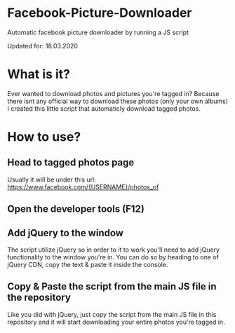 # Facebook-Picture-Downloader
Automatic facebook picture downloader by running a JS script

Updated for: 18.03.2020

# What is it?
Ever wanted to download photos and pictures you're tagged in?
Because there isnt any official way to download these photos (only your own albums)
I created this little script that automaticly download tagged photos.

# How to use?

## Head to tagged photos page
Usually it will be under this url:
https://www.facebook.com/{USERNAME}/photos_of

## Open the developer tools (F12)

## Add jQuery to the window
The script utilize jQuery so in order to it to work you'll need to add jQuery functionality to the window you're in.
You can do so by heading to one of jQuery CDN, copy the text & paste it inside the console.

## Copy & Paste the script from the main JS file in the repository
Like you did with jQuery, just copy the script from the main JS file in this repository and it will start downloading
your entire photos you're tagged in.
